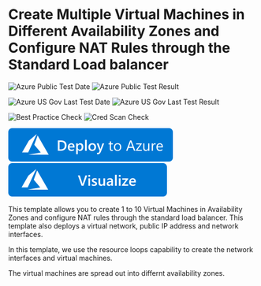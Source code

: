 # Create Multiple Virtual Machines in Different Availability Zones and Configure NAT Rules through the Standard Load balancer

![Azure Public Test Date](https://azurequickstartsservice.blob.core.windows.net/badges/201-multi-vm-lb-zones/PublicLastTestDate.svg)
![Azure Public Test Result](https://azurequickstartsservice.blob.core.windows.net/badges/201-multi-vm-lb-zones/PublicDeployment.svg)

![Azure US Gov Last Test Date](https://azurequickstartsservice.blob.core.windows.net/badges/201-multi-vm-lb-zones/FairfaxLastTestDate.svg)
![Azure US Gov Last Test Result](https://azurequickstartsservice.blob.core.windows.net/badges/201-multi-vm-lb-zones/FairfaxDeployment.svg)

![Best Practice Check](https://azurequickstartsservice.blob.core.windows.net/badges/201-multi-vm-lb-zones/BestPracticeResult.svg)
![Cred Scan Check](https://azurequickstartsservice.blob.core.windows.net/badges/201-multi-vm-lb-zones/CredScanResult.svg)

[![Deploy To Azure](https://raw.githubusercontent.com/Azure/azure-quickstart-templates/master/1-CONTRIBUTION-GUIDE/images/deploytoazure.svg?sanitize=true)](https://portal.azure.com/#create/Microsoft.Template/uri/https%3A%2F%2Fraw.githubusercontent.com%2FAzure%2Fazure-quickstart-templates%2Fmaster%2F201-multi-vm-lb-zones%2Fazuredeploy.json)  [![Visualize](https://raw.githubusercontent.com/Azure/azure-quickstart-templates/master/1-CONTRIBUTION-GUIDE/images/visualizebutton.svg?sanitize=true)](http://armviz.io/#/?load=https%3A%2F%2Fraw.githubusercontent.com%2FAzure%2Fazure-quickstart-templates%2Fmaster%2F201-multi-vm-lb-zones%2Fazuredeploy.json)

This template allows you to create 1 to 10 Virtual Machines in Availability Zones and configure NAT rules through the standard load balancer. This template also deploys a virtual network, public IP address and network interfaces.

In this template, we use the resource loops capability to create the network interfaces and virtual machines.

The virtual machines are spread out into differnt availability zones.


